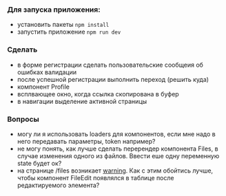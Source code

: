 ### Для запуска приложения:
- установить пакеты `npm install`
- запустить приложение `npm run dev`

### Сделать
- в форме регистрации сделать пользовательские сообщеия об ошибках валидации
- после успешной регистрации выполнить переход (решить куда)
- компонент Profile
- всплвающее окно, когда ссылка скопирована в буфер 
- в навигации выделение активной страницы

### Вопросы
- могу ли я использовать loaders для компонентов, если мне надо в него передавать параметры, token например?
- не могу понять, как лучше сделать перерендер компонента Files, в случае изменения одного из файлов. Ввести еше одну переменную state будет ок?
- на странице /files возникает [warning](/questions/key.PNG). Как с этим обойтись лучше, чтобы компонент FileEdit появлялся в таблице после редактируемого элемента?

